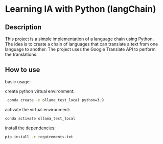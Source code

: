 # Learning IA with Python (langChain)

## Description

This project is a simple implementation of a language chain using Python. The idea is to create a chain of languages that can translate a text from one language to another. The project uses the Google Translate API to perform the translations.

## How to use

basic usage:

create python virtual environment:

```bash
 conda create -n ollama_test_local python=3.9
```

activate the virtual environment:

```bash
conda activate ollama_test_local
```

install the dependencies:

```bash
pip install -r requirements.txt
```
